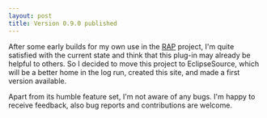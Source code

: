 ```yaml
---
layout: post
title: Version 0.9.0 published
---
```


After some early builds for my own use in the [RAP](http://eclipse.org/rap/) project, I'm quite satisfied with the current state and think that this plug-in may already be helpful to others.
So I decided to move this project to EclipseSource, which will be a better home in the log run, created this site, and made a first version available.

Apart from its humble feature set, I'm not aware of any bugs.
I'm happy to receive feedback, also bug reports and contributions are welcome.

